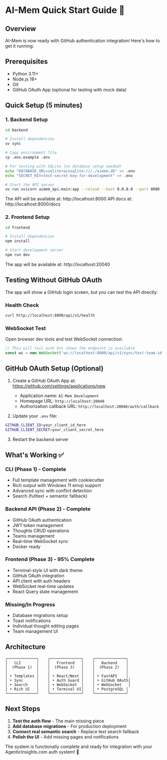 # AI-Mem Quick Start Guide 🚀

## Overview
AI-Mem is now ready with GitHub authentication integration! Here's how to get it running:

## Prerequisites
- Python 3.11+
- Node.js 18+
- Git
- GitHub OAuth App (optional for testing with mock data)

## Quick Setup (5 minutes)

### 1. Backend Setup
```bash
cd backend

# Install dependencies
uv sync

# Copy environment file
cp .env.example .env

# For testing with SQLite (no database setup needed)
echo "DATABASE_URL=sqlite+aiosqlite:///./aimem.db" >> .env
echo "SECRET_KEY=test-secret-key-for-development" >> .env

# Start the API server
uv run uvicorn aimem_api.main:app --reload --host 0.0.0.0 --port 8000
```

The API will be available at: http://localhost:8000
API docs at: http://localhost:8000/docs

### 2. Frontend Setup
```bash
cd frontend

# Install dependencies
npm install

# Start development server
npm run dev
```

The app will be available at: http://localhost:20040

## Testing Without GitHub OAuth

The app will show a GitHub login screen, but you can test the API directly:

### Health Check
```bash
curl http://localhost:8000/api/v1/health
```

### WebSocket Test
Open browser dev tools and test WebSocket connection:
```javascript
// This will fail auth but shows the endpoint is available
const ws = new WebSocket('ws://localhost:8000/api/v1/sync/test-team-id');
```

## GitHub OAuth Setup (Optional)

1. Create a GitHub OAuth App at: https://github.com/settings/applications/new
   - Application name: `AI-Mem Development`  
   - Homepage URL: `http://localhost:20040`
   - Authorization callback URL: `http://localhost:20040/auth/callback`

2. Update your `.env` file:
```bash
GITHUB_CLIENT_ID=your_client_id_here
GITHUB_CLIENT_SECRET=your_client_secret_here
```

3. Restart the backend server

## What's Working ✅

### CLI (Phase 1) - Complete
- Full template management with cookiecutter
- Rich output with Windows 11 emoji support
- Advanced sync with conflict detection
- Search (fulltext + semantic fallback)

### Backend API (Phase 2) - Complete
- GitHub OAuth authentication
- JWT token management
- Thoughts CRUD operations
- Teams management
- Real-time WebSocket sync
- Docker ready

### Frontend (Phase 3) - 95% Complete  
- Terminal-style UI with dark theme
- GitHub OAuth integration
- API client with auth headers
- WebSocket real-time updates
- React Query state management

### Missing/In Progress
- Database migrations setup
- Toast notifications
- Individual thought editing pages
- Team management UI

## Architecture

```
┌─────────────┐    ┌──────────────┐    ┌──────────────┐
│   CLI       │    │   Frontend   │    │   Backend    │
│  (Phase 1)  │    │  (Phase 3)   │    │  (Phase 2)   │
│             │    │              │    │              │
│ • Templates │    │ • React/Next │    │ • FastAPI    │
│ • Sync      │    │ • Auth Guard │    │ • GitHub OAuth│
│ • Search    │    │ • WebSocket  │    │ • WebSocket   │
│ • Rich UI   │    │ • Terminal UI│    │ • PostgreSQL │
└─────────────┘    └──────────────┘    └──────────────┘
```

## Next Steps

1. **Test the auth flow** - The main missing piece
2. **Add database migrations** - For production deployment  
3. **Connect real semantic search** - Replace text search fallback
4. **Polish the UI** - Add missing pages and notifications

The system is functionally complete and ready for integration with your AgenticInsights.com auth system! 🎉